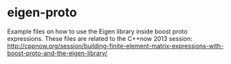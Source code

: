 eigen-proto
===========

Example files on how to use the Eigen library inside boost proto expressions. These files are related to the C++now 2013 session:
http://cppnow.org/session/building-finite-element-matrix-expressions-with-boost-proto-and-the-eigen-library/
